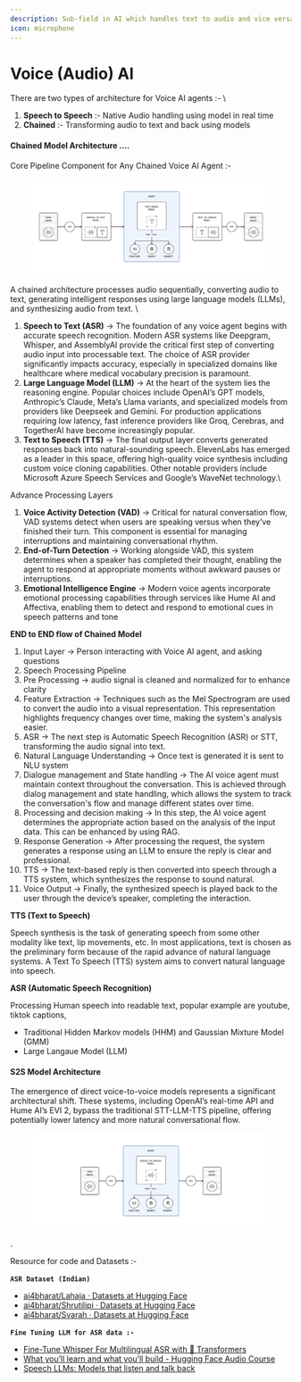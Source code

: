 ```yaml
---
description: Sub-field in AI which handles text to audio and vice versa ....
icon: microphone
---
```


# Voice (Audio) AI





There are two types of architecture for Voice AI agents :- \


1. **Speech to Speech** :- Native Audio handling using model in real time&#x20;
2. **Chained** :- Transforming audio to text and back using models&#x20;

#### Chained Model Architecture ....&#x20;

Core Pipeline Component for Any Chained Voice AI Agent :-&#x20;

<figure><img src="../.gitbook/assets/unknown (2) (1).png" alt=""><figcaption></figcaption></figure>

A chained architecture processes audio sequentially, converting audio to text, generating intelligent responses using large language models (LLMs), and synthesizing audio from text. \


1. **Speech to Text (ASR)** → The foundation of any voice agent begins with accurate speech recognition. Modern ASR systems like Deepgram, Whisper, and AssemblyAI provide the critical first step of converting audio input into processable text. The choice of ASR provider significantly impacts accuracy, especially in specialized domains like healthcare where medical vocabulary precision is paramount.&#x20;
2. **Large Language Model (LLM)** → At the heart of the system lies the reasoning engine. Popular choices include OpenAI’s GPT models, Anthropic’s Claude, Meta’s Llama variants, and specialized models from providers like Deepseek and Gemini. For production applications requiring low latency, fast inference providers like Groq, Cerebras, and TogetherAI have become increasingly popular.
3. **Text to Speech (TTS)** → The final output layer converts generated responses back into natural-sounding speech. ElevenLabs has emerged as a leader in this space, offering high-quality voice synthesis including custom voice cloning capabilities. Other notable providers include Microsoft Azure Speech Services and Google’s WaveNet technology.\


Advance Processing Layers

1. **Voice Activity Detection (VAD)** → Critical for natural conversation flow, VAD systems detect when users are speaking versus when they’ve finished their turn. This component is essential for managing interruptions and maintaining conversational rhythm.
2. **End-of-Turn Detection** → Working alongside VAD, this system determines when a speaker has completed their thought, enabling the agent to respond at appropriate moments without awkward pauses or interruptions.
3. **Emotional Intelligence Engine** → Modern voice agents incorporate emotional processing capabilities through services like Hume AI and Affectiva, enabling them to detect and respond to emotional cues in speech patterns and tone

**END to END flow of Chained Model**

1. Input Layer → Person interacting with Voice AI agent, and asking questions&#x20;
2. Speech Processing Pipeline&#x20;
3. Pre Processing → audio signal is cleaned and normalized for to enhance clarity&#x20;
4. Feature Extraction → Techniques such as the Mel Spectrogram are used to convert the audio into a visual representation. This representation highlights frequency changes over time, making the system's analysis easier.
5. ASR → The next step is Automatic Speech Recognition (ASR) or STT, transforming the audio signal into text.&#x20;
6. Natural Language Understanding → Once text is generated it is sent to NLU system
7. Dialogue management and State handling →  The AI voice agent must maintain context throughout the conversation. This is achieved through dialog management and state handling, which allows the system to track the conversation's flow and manage different states over time.&#x20;
8. Processing and decision making → In this step, the AI voice agent determines the appropriate action based on the analysis of the input data. This can be enhanced by using RAG.
9. Response Generation → After processing the request, the system generates a response using an LLM to ensure the reply is clear and professional.
10. TTS → The text-based reply is then converted into speech through a TTS system, which synthesizes the response to sound natural.
11. Voice Output → Finally, the synthesized speech is played back to the user through the device’s speaker, completing the interaction.&#x20;



**TTS (Text to Speech)**&#x20;

Speech synthesis is the task of generating speech from some other modality like text, lip movements, etc. In most applications, text is chosen as the preliminary form because of the rapid advance of natural language systems. A Text To Speech (TTS) system aims to convert natural language into speech.





**ASR (Automatic Speech Recognition)**&#x20;

Processing Human speech into readable text, popular example are youtube, tiktok captions,&#x20;

* Traditional Hidden Markov models (HHM) and Gaussian Mixture Model (GMM)
* Large Langaue Model (LLM)















#### S2S Model Architecture&#x20;

The emergence of direct voice-to-voice models represents a significant architectural shift. These systems, including OpenAI’s real-time API and Hume AI’s EVI 2, bypass the traditional STT-LLM-TTS pipeline, offering potentially lower latency and more natural conversational flow.

<figure><img src="../.gitbook/assets/unknown (1) (1) (1).png" alt=""><figcaption></figcaption></figure>

.





Resource for code and Datasets :-&#x20;

**`ASR Dataset (Indian)`**&#x20;

* [ai4bharat/Lahaja · Datasets at Hugging Face](https://huggingface.co/datasets/ai4bharat/Lahaja)&#x20;
* [ai4bharat/Shrutilipi · Datasets at Hugging Face](https://huggingface.co/datasets/ai4bharat/Shrutilipi)
* [ai4bharat/Svarah · Datasets at Hugging Face](https://huggingface.co/datasets/ai4bharat/Svarah)

**`Fine Tuning LLM for ASR data :-`**&#x20;

* [Fine-Tune Whisper For Multilingual ASR with 🤗 Transformers](https://huggingface.co/blog/fine-tune-whisper)&#x20;
* [What you’ll learn and what you’ll build - Hugging Face Audio Course](https://huggingface.co/learn/audio-course/chapter5/introduction)&#x20;
* [Speech LLMs: Models that listen and talk back](https://www.youtube.com/watch?v=MyxgEx4_Moo)

